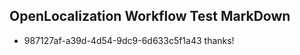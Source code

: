 ## OpenLocalization Workflow Test MarkDown
* 987127af-a39d-4d54-9dc9-6d633c5f1a43 
thanks!<!--HONumber=Mar16_HO2-->
